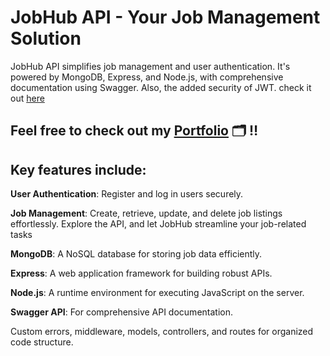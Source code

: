 # JobHub API - Your Job Management Solution

JobHub API simplifies job management and user authentication. It's powered by MongoDB, Express, and Node.js, with comprehensive documentation using Swagger. Also, the added security of JWT. check it out [here](https://jobs-api-docs-4s4o.onrender.com)

## Feel free to check out my [Portfolio](https://aaliyahm-portfolio.netlify.app/) 🗂️ ‼️

## Key features include:

**User Authentication**: Register and log in users securely.

**Job Management**: Create, retrieve, update, and delete job listings effortlessly.
Explore the API, and let JobHub streamline your job-related tasks

**MongoDB**: A NoSQL database for storing job data efficiently.

**Express**: A web application framework for building robust APIs.

**Node.js**: A runtime environment for executing JavaScript on the server.

**Swagger API**: For comprehensive API documentation.

Custom errors, middleware, models, controllers, and routes for organized code structure.
